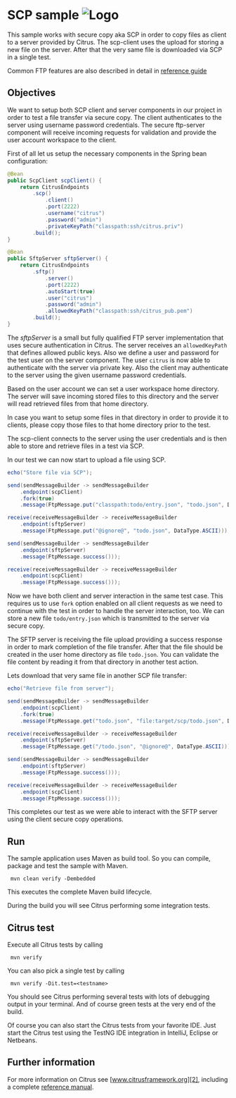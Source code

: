 SCP sample ![Logo][1]
==============

This sample works with secure copy aka SCP in order to copy files as client to a server provided by Citrus. The scp-client uses the upload for storing a new file on the 
server. After that the very same file is downloaded via SCP in a single test.

Common FTP features are also described in detail in [reference guide][4]

Objectives
---------

We want to setup both SCP client and server components in our project in order to test a file transfer via secure copy. The client authenticates to the server
using username password credentials. The secure ftp-server component will receive incoming requests for validation and provide the user account workspace to the client.

First of all let us setup the necessary components in the Spring bean configuration:

```java
@Bean
public ScpClient scpClient() {
    return CitrusEndpoints
        .scp()
            .client()
            .port(2222)
            .username("citrus")
            .password("admin")
            .privateKeyPath("classpath:ssh/citrus.priv")
        .build();
}

@Bean
public SftpServer sftpServer() {
    return CitrusEndpoints
        .sftp()
            .server()
            .port(2222)
            .autoStart(true)
            .user("citrus")
            .password("admin")
            .allowedKeyPath("classpath:ssh/citrus_pub.pem")
        .build();
}
```

The *sftpServer* is a small but fully qualified FTP server implementation that uses secure authentication in Citrus. The server receives an `allowedKeyPath` that defines allowed public keys. Also we define a user and password
for the test user on the server component. The user `citrus` is now able to authenticate with the server via private key. Also the client may authenticate to the server using the given username password credentials. 

Based on the user account we can set a user workspace home directory. The server will save incoming stored files to this directory and the server will read retrieved files from that
home directory.

In case you want to setup some files in that directory in order to provide it to clients, please copy those files to that home directory prior to the test.  

The scp-client connects to the server using the user credentials and is then able to store and retrieve files in a test via SCP.

In our test we can now start to upload a file using SCP.

```java
echo("Store file via SCP");

send(sendMessageBuilder -> sendMessageBuilder
    .endpoint(scpClient)
    .fork(true)
    .message(FtpMessage.put("classpath:todo/entry.json", "todo.json", DataType.ASCII)));

receive(receiveMessageBuilder -> receiveMessageBuilder
    .endpoint(sftpServer)
    .message(FtpMessage.put("@ignore@", "todo.json", DataType.ASCII)));

send(sendMessageBuilder -> sendMessageBuilder
    .endpoint(sftpServer)
    .message(FtpMessage.success()));

receive(receiveMessageBuilder -> receiveMessageBuilder
    .endpoint(scpClient)
    .message(FtpMessage.success()));

```

Now we have both client and server interaction in the same test case. This requires us to use `fork` option enabled on all client
requests as we need to continue with the test in order to handle the server interaction, too. We can store a new file `todo/entry.json` which is transmitted
to the server via secure copy.

The SFTP server is receiving the file upload providing a success response in order to mark completion of the file transfer. After that the file should be created in
the user home directory as file `todo.json`. You can validate the file content by reading it from that directory in another test action.

Lets download that very same file in another SCP file transfer:

```java
echo("Retrieve file from server");

send(sendMessageBuilder -> sendMessageBuilder
    .endpoint(scpClient)
    .fork(true)
    .message(FtpMessage.get("todo.json", "file:target/scp/todo.json", DataType.ASCII)));

receive(receiveMessageBuilder -> receiveMessageBuilder
    .endpoint(sftpServer)
    .message(FtpMessage.get("/todo.json", "@ignore@", DataType.ASCII)));

send(sendMessageBuilder -> sendMessageBuilder
    .endpoint(sftpServer)
    .message(FtpMessage.success()));

receive(receiveMessageBuilder -> receiveMessageBuilder
    .endpoint(scpClient)
    .message(FtpMessage.success()));
```

This completes our test as we were able to interact with the SFTP server using the client secure copy operations.

Run
---------

The sample application uses Maven as build tool. So you can compile, package and test the
sample with Maven.
 
     mvn clean verify -Dembedded
    
This executes the complete Maven build lifecycle.

During the build you will see Citrus performing some integration tests.

Citrus test
---------

Execute all Citrus tests by calling

     mvn verify

You can also pick a single test by calling

     mvn verify -Dit.test=<testname>

You should see Citrus performing several tests with lots of debugging output in your terminal. 
And of course green tests at the very end of the build.

Of course you can also start the Citrus tests from your favorite IDE.
Just start the Citrus test using the TestNG IDE integration in IntelliJ, Eclipse or Netbeans.

Further information
---------

For more information on Citrus see [www.citrusframework.org][2], including
a complete [reference manual][3].

 [1]: https://citrusframework.org/img/brand-logo.png "Citrus"
 [2]: https://citrusframework.org
 [3]: https://citrusframework.org/reference/html/
 [4]: https://citrusframework.org/reference/html#ftp
